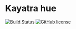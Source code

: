 # Kayatra hue

[![Build Status](https://travis-ci.org/kayatra/hue.svg?branch=master)](https://travis-ci.org/kayatra/hue)
[![GitHub license](https://img.shields.io/github/license/kayatra/hue.svg)]()
